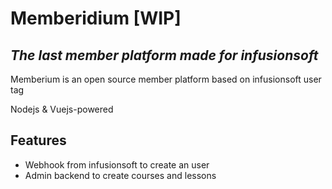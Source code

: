 # Memberidium [WIP]
## _The last member platform made for infusionsoft_

Memberium is an open source member platform based on infusionsoft user tag

Nodejs & Vuejs-powered 

## Features

- Webhook from infusionsoft to create an user
- Admin backend to create courses and lessons
